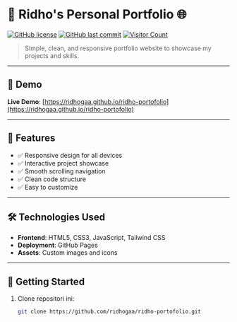# 🚀 Ridho's Personal Portfolio 🌐

[![GitHub license](https://img.shields.io/github/license/ridhogaa/ridho-portofolio)](https://github.com/ridhogaa/ridho-portofolio/blob/main/LICENSE)
[![GitHub last commit](https://img.shields.io/github/last-commit/ridhogaa/ridho-portofolio)](https://github.com/ridhogaa/ridho-portofolio/commits/main)
[![Visitor Count](https://profile-counter.glitch.me/ridhogaa/count.svg)](https://github.com/ridhogaa/ridho-portofolio)

> Simple, clean, and responsive portfolio website to showcase my projects and skills.

---

## 📸 Demo
**Live Demo**: [https://ridhogaa.github.io/ridho-portofolio](https://ridhogaa.github.io/ridho-portofolio)

---

## 🌟 Features
- ✅ Responsive design for all devices
- ✅ Interactive project showcase
- ✅ Smooth scrolling navigation
- ✅ Clean code structure
- ✅ Easy to customize

---

## 🛠️ Technologies Used
- **Frontend**: HTML5, CSS3, JavaScript, Tailwind CSS
- **Deployment**: GitHub Pages
- **Assets**: Custom images and icons

---

## 🚀 Getting Started
1. Clone repositori ini:
   ```bash
   git clone https://github.com/ridhogaa/ridho-portofolio.git

